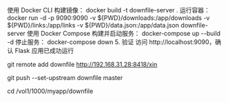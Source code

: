 使用 Docker CLI
构建镜像：
docker build -t downfile-server .
运行容器：
docker run -d -p 9090:9090 -v ${PWD}/downloads:/app/downloads -v ${PWD}/links:/app/links -v ${PWD}/data.json:/app/data.json downfile-server
使用 Docker Compose
构建并启动服务：
docker-compose up --build -d
停止服务：
docker-compose down
5. 验证
访问 http://localhost:9090，确认 Flask 应用已成功运行


git remote add downfile http://192.168.31.28:8418/xin

git push --set-upstream downfile master


cd /vol1/1000/myapp/downfile
